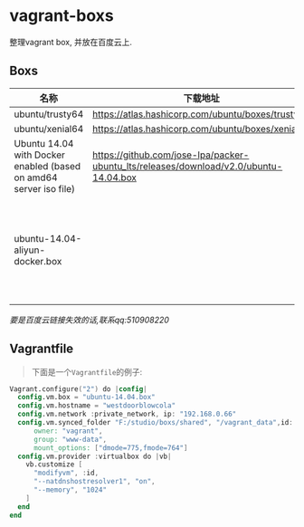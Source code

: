 # vagrant-boxs
整理vagrant box, 并放在百度云上.

## Boxs



| 名称                                       | 下载地址                                     | 百度云                              | 描述                         |
| ---------------------------------------- | ---------------------------------------- | -------------------------------- | -------------------------- |
| ubuntu/trusty64                          | https://atlas.hashicorp.com/ubuntu/boxes/trusty64 | https://pan.baidu.com/s/1jHQ1ceM |                            |
| ubuntu/xenial64                          | https://atlas.hashicorp.com/ubuntu/boxes/xenial64 | https://pan.baidu.com/s/1i55eDxF |                            |
| Ubuntu 14.04 with Docker enabled (based on amd64 server iso file) | https://github.com/jose-lpa/packer-ubuntu_lts/releases/download/v2.0/ubuntu-14.04.box | https://pan.baidu.com/s/1bp5qRQf | 含有docker                   |
| ubuntu-14.04-aliyun-docker.box           |                                          |                                  | 加入了阿里云的ubuntu源和阿里云docker加速 |
*要是百度云链接失效的话,联系qq:510908220*


## Vagrantfile
> 下面是一个`Vagrantfile`的例子:

```v
Vagrant.configure("2") do |config|
  config.vm.box = "ubuntu-14.04.box"
  config.vm.hostname = "westdoorblowcola"
  config.vm.network :private_network, ip: "192.168.0.66"
  config.vm.synced_folder "F:/studio/boxs/shared", "/vagrant_data",id: "vagrant-root",
      owner: "vagrant",
      group: "www-data",
      mount_options: ["dmode=775,fmode=764"]
  config.vm.provider :virtualbox do |vb|
    vb.customize [
      "modifyvm", :id,
      "--natdnshostresolver1", "on",
      "--memory", "1024"
    ]
  end
end
```

